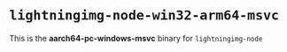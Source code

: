 # `lightningimg-node-win32-arm64-msvc`

This is the **aarch64-pc-windows-msvc** binary for `lightningimg-node`
